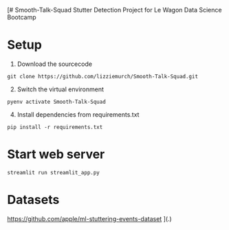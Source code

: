 [# Smooth-Talk-Squad
Stutter Detection Project for Le Wagon Data Science Bootcamp

# Setup
1. Download the sourcecode
```
git clone https://github.com/lizziemurch/Smooth-Talk-Squad.git
```
2. Switch the virtual environment
```
pyenv activate Smooth-Talk-Squad
```

4. Install dependencies from requirements.txt
```
pip install -r requirements.txt
```

# Start web server
```
streamlit run streamlit_app.py
```

# Datasets
https://github.com/apple/ml-stuttering-events-dataset
](.)
